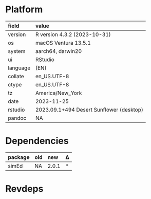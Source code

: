 # Platform

|field    |value                                    |
|:--------|:----------------------------------------|
|version  |R version 4.3.2 (2023-10-31)             |
|os       |macOS Ventura 13.5.1                     |
|system   |aarch64, darwin20                        |
|ui       |RStudio                                  |
|language |(EN)                                     |
|collate  |en_US.UTF-8                              |
|ctype    |en_US.UTF-8                              |
|tz       |America/New_York                         |
|date     |2023-11-25                               |
|rstudio  |2023.09.1+494 Desert Sunflower (desktop) |
|pandoc   |NA                                       |

# Dependencies

|package |old |new   |Δ  |
|:-------|:---|:-----|:--|
|simEd   |NA  |2.0.1 |*  |

# Revdeps

